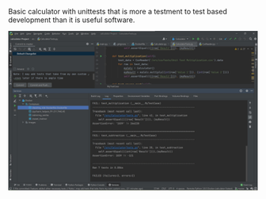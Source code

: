 Basic calculator with unittests that is more a testment to test based development than it is useful software.

![Unit Tests Good](thumb.jpg)
